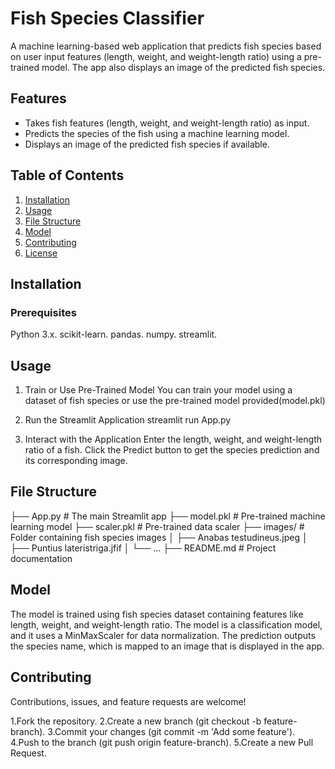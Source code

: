 # Fish Species Classifier

A machine learning-based web application that predicts fish species based on user input features (length, weight, and weight-length ratio) using a pre-trained model. The app also displays an image of the predicted fish species.


## Features
- Takes fish features (length, weight, and weight-length ratio) as input.
- Predicts the species of the fish using a machine learning model.
- Displays an image of the predicted fish species if available.

## Table of Contents
1. [Installation](#installation)
2. [Usage](#usage)
3. [File Structure](#file-structure)
4. [Model](#model)
5. [Contributing](#contributing)
6. [License](#license)

## Installation

### Prerequisites
 Python 3.x.
 scikit-learn.
 pandas.
 numpy.
 streamlit.
  
## Usage
1. Train or Use Pre-Trained Model
You can train your model using a dataset of fish species or use the pre-trained model provided(model.pkl)
2. Run the Streamlit Application
   streamlit run App.py
   
3. Interact with the Application
Enter the length, weight, and weight-length ratio of a fish.
Click the Predict button to get the species prediction and its corresponding image.

## File Structure
├── App.py                        # The main Streamlit app
├── model.pkl                     # Pre-trained machine learning model
├── scaler.pkl                    # Pre-trained data scaler
├── images/                       # Folder containing fish species images
│   ├── Anabas testudineus.jpeg
│   ├── Puntius lateristriga.jfif
│   └── ...
├── README.md                     # Project documentation


## Model
The model is trained using fish species dataset containing features like length, weight, and weight-length ratio.
The model is a classification model, and it uses a MinMaxScaler for data normalization.
The prediction outputs the species name, which is mapped to an image that is displayed in the app.

## Contributing
Contributions, issues, and feature requests are welcome!

1.Fork the repository.
2.Create a new branch (git checkout -b feature-branch).
3.Commit your changes (git commit -m 'Add some feature').
4.Push to the branch (git push origin feature-branch).
5.Create a new Pull Request.


